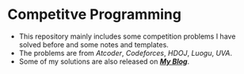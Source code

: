 # Competitve Programming
- This repository mainly includes some competition problems I have solved before and some notes and templates.
- The problems are from $Atcoder$, $Codeforces$, $HDOJ$, $Luogu$, $UVA$.
- Some of my solutions are also released on ***[My Blog](https://blog.csdn.net/djhws144?spm=1000.2115.3001.5343)***.
